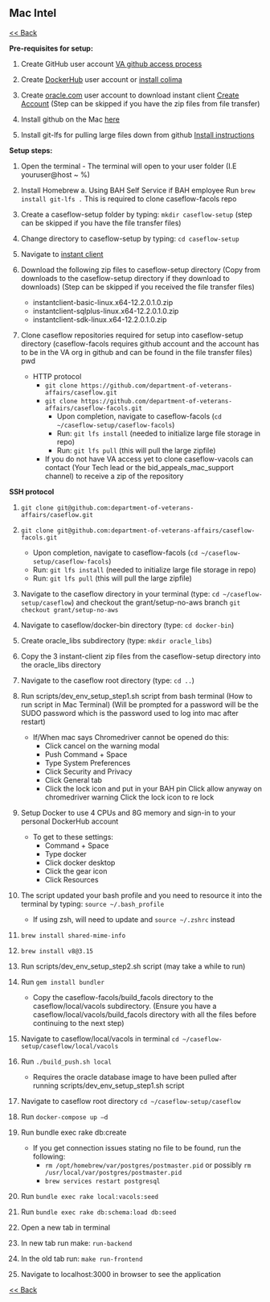 ## Mac Intel  ##################################################

[<< Back](README.md)

**Pre-requisites for setup:**

1. Create GitHub user account [VA github access process](https://department-of-veterans-affairs.github.io/github-handbook/guides/onboarding/getting-access)

2. Create [DockerHub](https://hub.docker.com/signup) user account or [install colima](https://github.com/abiosoft/colima#installation)

3. Create [oracle.com](http://oracle.com/) user account to download instant client [Create Account](https://profile.oracle.com/myprofile/account/create-account.jspx) (Step can be skipped if you have the zip files from file transfer)

4. Install github on the Mac [here](https://desktop.github.com/)

5. Install git-lfs for pulling large files down from github [Install instructions](https://git-lfs.github.com/)

**Setup steps:**

1. Open the terminal - The terminal will open to your user folder (I.E youruser@host ~ %)
2. Install Homebrew
    a. Using BAH Self Service if BAH employee Run ```brew install git-lfs .``` This is required to clone caseflow-facols repo

3. Create a caseflow-setup folder by typing: `mkdir caseflow-setup` (step can be skipped if you have the file transfer files)

4. Change directory to caseflow-setup by typing: `cd caseflow-setup`

5. Navigate to [instant client](https://www.oracle.com/database/tecdchnologies/instant-client/linux-x86-64-downloads.html)

6. Download the following zip files to caseflow-setup directory (Copy from downloads to the caseflow-setup directory if they download to downloads) (Step can be skipped if you received the file transfer files)
    * instantclient-basic-linux.x64-12.2.0.1.0.zip
    * instantclient-sqlplus-linux.x64-12.2.0.1.0.zip
    * instantclient-sdk-linux.x64-12.2.0.1.0.zip

7. Clone caseflow repositories required for setup into caseflow-setup directory (caseflow-facols requires github account and the account has to be in the VA org in github and can be found in the file transfer files) pwd
    * HTTP protocol
        * `git clone https://github.com/department-of-veterans-affairs/caseflow.git`
        * `git clone https://github.com/department-of-veterans-affairs/caseflow-facols.git`
            * Upon completion, navigate to caseflow-facols (`cd ~/caseflow-setup/caseflow-facols`)
            * Run: `git lfs install` (needed to initialize large file storage in repo)
            * Run: `git lfs pull` (this will pull the large zipfile)
        * If you do not have VA access yet to clone caseflow-vacols can contact (Your Tech lead or the bid_appeals_mac_support channel) to receive a zip of the repository

**SSH protocol**

1. `git clone git@github.com:department-of-veterans-affairs/caseflow.git`

2. `git clone git@github.com:department-of-veterans-affairs/caseflow-facols.git`
    * Upon completion, navigate to caseflow-facols (`cd ~/caseflow-setup/caseflow-facols`)
    * Run: `git lfs install` (needed to initialize large file storage in repo)
    * Run: `git lfs pull` (this will pull the large zipfile)

3. Navigate to the caseflow directory in your terminal (type: `cd ~/caseflow-setup/caseflow`) and checkout the grant/setup-no-aws branch `git checkout grant/setup-no-aws`

4. Navigate to caseflow/docker-bin directory (type: `cd docker-bin`)

5. Create oracle_libs subdirectory (type: `mkdir oracle_libs`)

6. Copy the 3 instant-client zip files from the caseflow-setup directory into the oracle_libs directory

7. Navigate to the caseflow root directory (type: `cd ..`)

8. Run scripts/dev_env_setup_step1.sh script from bash terminal (How to run script in Mac Terminal) (Will be prompted for a password will be the SUDO password which is the password used to log into mac after restart)
    * If/When mac says Chromedriver cannot be opened do this:
        * Click cancel on the warning modal
        * Push Command + Space
        * Type System Preferences
        * Click Security and Privacy
        * Click General tab
        * Click the lock icon and put in your BAH pin Click allow anyway on chromedriver warning Click the lock icon to re lock

9. Setup Docker to use 4 CPUs and 8G memory and sign-in to your personal DockerHub account
    * To get to these settings:
        * Command + Space
        * Type docker
        * Click docker desktop
        * Click the gear icon
        * Click Resources

10. The script updated your bash profile and you need to resource it into the terminal by typing: `source ~/.bash_profile`
    * If using zsh, will need to update and `source ~/.zshrc` instead

11. `brew install shared-mime-info`

12. `brew install v8@3.15`

13. Run scripts/dev_env_setup_step2.sh script (may take a while to run)

14. Run `gem install bundler`
    * Copy the caseflow-facols/build_facols directory to the caseflow/local/vacols subdirectory. (Ensure you have a caseflow/local/vacols/build_facols directory with all the files before continuing to the next step)

15. Navigate to caseflow/local/vacols in terminal `cd ~/caseflow- setup/caseflow/local/vacols`

16. Run `./build_push.sh local`
    * Requires the oracle database image to have been pulled after running scripts/dev_env_setup_step1.sh script

17. Navigate to caseflow root directory `cd ~/caseflow-setup/caseflow`

18. Run `docker-compose up –d`

19. Run bundle exec rake db:create
    * If you get connection issues stating no file to be found, run the following:
        * `rm /opt/homebrew/var/postgres/postmaster.pid` or possibly `rm /usr/local/var/postgres/postmaster.pid`
        * `brew services restart postgresql`

20. Run `bundle exec rake local:vacols:seed`

21. Run `bundle exec rake db:schema:load db:seed`

22. Open a new tab in terminal

23. In new tab run make: ```run-backend```

24. In the old tab run: ```make run-frontend```

25. Navigate to localhost:3000 in browser to see the application

[<< Back](README.md)
